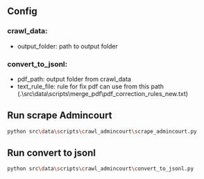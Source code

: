## Config
### crawl_data:
- output_folder: path to output folder

### convert_to_jsonl:
- pdf_path: output folder from crawl_data
- text_rule_file: rule for fix pdf can use from this path (.\src\data\scripts\merge_pdf\pdf_correction_rules_new.txt)

## Run scrape Admincourt
```bash
python src\data\scripts\crawl_admincourt\scrape_admincourt.py
```

## Run convert to jsonl
```bash
python src\data\scripts\crawl_admincourt\convert_to_jsonl.py
```